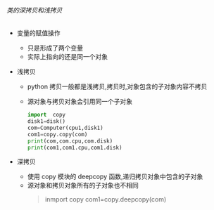 ###### 类的深拷贝和浅拷贝

- 变量的赋值操作
  - 只是形成了两个变量
  - 实际上指向的还是同一个对象
- 浅拷贝

  - python 拷贝一般都是浅拷贝,拷贝时,对象包含的子对象内容不拷贝
  - 源对象与拷贝对象会引用同一个子对象

    ```python
    import  copy
    disk1=disk()
    com=Computer(cpu1,disk1)
    com1=copy.copy(com)
    print(com,com.cpu,com.disk)
    print(com1,com1.cpu,com1.disk)
    ```

- 深拷贝
  - 使用 copy 模块的 deepcopy 函数,递归拷贝对象中包含的子对象
  - 源对象和拷贝对象所有的子对象也不相同
    > inmport copy
    > com1=copy.deepcopy(com)
